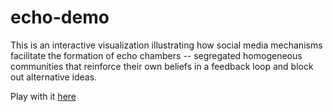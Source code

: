 # echo-demo

This is an interactive visualization illustrating how social media mechanisms facilitate the formation of echo chambers -- segregated homogeneous communities that reinforce their own beliefs in a feedback loop and block out alternative ideas.

Play with it [here](http://haoopeng.github.io/echo/)
